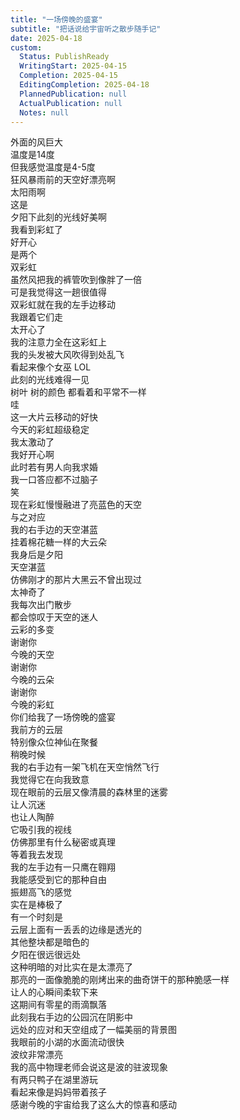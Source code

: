 ```yaml
---
title: "一场傍晚的盛宴"
subtitle: "把话说给宇宙听之散步随手记"
date: 2025-04-18
custom:
  Status: PublishReady
  WritingStart: 2025-04-15
  Completion: 2025-04-15
  EditingCompletion: 2025-04-18
  PlannedPublication: null
  ActualPublication: null
  Notes: null
---    
```

外面的风巨大  
温度是14度  
但我感觉温度是4-5度    
狂风暴雨前的天空好漂亮啊  
太阳雨啊  
这是    
夕阳下此刻的光线好美啊  
我看到彩虹了  
好开心  
是两个  
双彩虹    
虽然风把我的裤管吹到像胖了一倍  
可是我觉得这一趟很值得    
双彩虹就在我的左手边移动  
我跟着它们走  
太开心了  
我的注意力全在这彩虹上    
我的头发被大风吹得到处乱飞  
看起来像个女巫 LOL    
此刻的光线难得一见  
树叶 树的颜色 都看着和平常不一样    
哇  
这一大片云移动的好快  
今天的彩虹超级稳定    
我太激动了  
我好开心啊    
此时若有男人向我求婚  
我一口答应都不过脑子  
笑    
现在彩虹慢慢融进了亮蓝色的天空    
与之对应  
我的右手边的天空湛蓝  
挂着棉花糖一样的大云朵    
我身后是夕阳  
天空湛蓝  
仿佛刚才的那片大黑云不曾出现过  
太神奇了    
我每次出门散步  
都会惊叹于天空的迷人  
云彩的多变    
谢谢你  
今晚的天空    
谢谢你  
今晚的云朵    
谢谢你  
今晚的彩虹    
你们给我了一场傍晚的盛宴    
我前方的云层  
特别像众位神仙在聚餐    
稍晚时候  
我的右手边有一架飞机在天空悄然飞行    
我觉得它在向我致意    
现在眼前的云层又像清晨的森林里的迷雾  
让人沉迷  
也让人陶醉    
它吸引我的视线  
仿佛那里有什么秘密或真理  
等着我去发现    
我的左手边有一只鹰在翱翔  
我能感受到它的那种自由  
振翅高飞的感觉  
实在是棒极了    
有一个时刻是  
云层上面有一丢丢的边缘是透光的  
其他整块都是暗色的  
夕阳在很远很远处  
这种明暗的对比实在是太漂亮了  
那亮的一面像脆脆的刚烤出来的曲奇饼干的那种脆感一样  
让人的心瞬间柔软下来    
这期间有零星的雨滴飘落  
此刻我右手边的公园沉在阴影中  
远处的应对和天空组成了一幅美丽的背景图  
我眼前的小湖的水面流动很快  
波纹非常漂亮    
我的高中物理老师会说这是波的驻波现象    
有两只鸭子在湖里游玩  
看起来像是妈妈带着孩子    
感谢今晚的宇宙给我了这么大的惊喜和感动    


